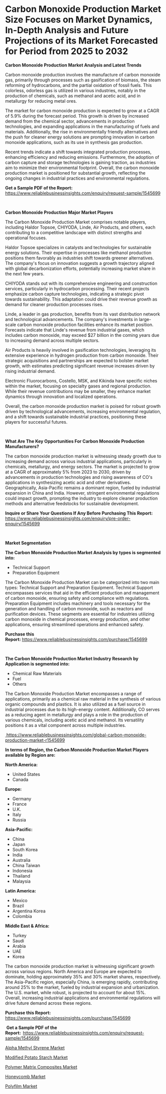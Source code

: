 <p><h1>Carbon Monoxide Production Market Size Focuses on Market Dynamics, In-Depth Analysis and Future Projections of its Market Forecasted for Period from 2025 to 2032</h1></p><p><strong>Carbon Monoxide Production Market Analysis and Latest Trends</strong></p>
<p><p>Carbon monoxide production involves the manufacture of carbon monoxide gas, primarily through processes such as gasification of biomass, the steam reforming of hydrocarbons, and the partial oxidation of fossil fuels. This colorless, odorless gas is utilized in various industries, notably in the production of chemicals, such as methanol and acetic acid, and in metallurgy for reducing metal ores.</p><p>The market for carbon monoxide production is expected to grow at a CAGR of 5.9% during the forecast period. This growth is driven by increased demand from the chemical sector, advancements in production technologies, and expanding applications in the manufacturing of fuels and materials. Additionally, the rise in environmentally friendly alternatives and the push for cleaner energy solutions are prompting innovation in carbon monoxide applications, such as its use in synthesis gas production.</p><p>Recent trends indicate a shift towards integrated production processes, enhancing efficiency and reducing emissions. Furthermore, the adoption of carbon capture and storage technologies is gaining traction, as industries aim to minimize their environmental footprint. Overall, the carbon monoxide production market is positioned for substantial growth, reflecting the ongoing changes in industrial practices and environmental regulations.</p></p>
<p><strong>Get a Sample PDF of the Report:&nbsp;</strong> <a href="https://www.reliablebusinessinsights.com/enquiry/request-sample/1545699?utm_campaign=1119&utm_medium=2&utm_source=Github&utm_content=ia&utm_term=31032025&utm_id=carbon-monoxide-production">https://www.reliablebusinessinsights.com/enquiry/request-sample/1545699</a></p>
<p>&nbsp;</p>
<p><strong>Carbon Monoxide Production Major Market Players</strong></p>
<p><p>The Carbon Monoxide Production Market comprises notable players, including Haldor Topsoe, CHIYODA, Linde, Air Products, and others, each contributing to a competitive landscape with distinct strengths and operational focuses.</p><p>Haldor Topsoe specializes in catalysts and technologies for sustainable energy solutions. Their expertise in processes like methanol production positions them favorably as industries shift towards greener alternatives. The company's focus on innovation suggests a growth trajectory aligned with global decarbonization efforts, potentially increasing market share in the next few years.</p><p>CHIYODA stands out with its comprehensive engineering and construction services, particularly in hydrocarbon processing. Their recent projects emphasize carbon capture technologies, indicating a strategic pivot towards sustainability. This adaptation could drive their revenue growth as demand for cleaner production processes rises.</p><p>Linde, a leader in gas production, benefits from its vast distribution network and technological advancements. The company's investments in large-scale carbon monoxide production facilities enhance its market position. Forecasts indicate that Linde's revenue from industrial gases, which includes carbon monoxide, may exceed $27 billion in the coming years due to increasing demand across multiple sectors.</p><p>Air Products is heavily involved in gasification technologies, leveraging its extensive experience in hydrogen production from carbon monoxide. Their strategic acquisitions and partnerships are expected to bolster market growth, with estimates predicting significant revenue increases driven by rising industrial demand.</p><p>Electronic Fluorocarbons, Costello, MSK, and Kikinda have specific niches within the market, focusing on specialty gases and regional production. While their revenue contributions may be smaller, they enhance market dynamics through innovation and localized operations.</p><p>Overall, the carbon monoxide production market is poised for robust growth driven by technological advancements, increasing environmental regulation, and a shift towards sustainable industrial practices, positioning these players for successful futures.</p></p>
<p>&nbsp;</p>
<p><strong>What Are The Key Opportunities For Carbon Monoxide Production Manufacturers?</strong></p>
<p><p>The carbon monoxide production market is witnessing steady growth due to increasing demand across various industrial applications, particularly in chemicals, metallurgy, and energy sectors. The market is projected to grow at a CAGR of approximately 5% from 2023 to 2030, driven by advancements in production technologies and rising awareness of CO's applications in synthesizing acetic acid and other derivatives. Geographically, Asia-Pacific remains a dominant region, fueled by industrial expansion in China and India. However, stringent environmental regulations could impact growth, prompting the industry to explore cleaner production methods and alternative feedstocks for sustainable development.</p></p>
<p><strong>Inquire or Share Your Questions If Any Before Purchasing This Report:</strong> <a href="https://www.reliablebusinessinsights.com/enquiry/pre-order-enquiry/1545699?utm_campaign=1119&utm_medium=2&utm_source=Github&utm_content=ia&utm_term=31032025&utm_id=carbon-monoxide-production">https://www.reliablebusinessinsights.com/enquiry/pre-order-enquiry/1545699</a></p>
<p>&nbsp;</p>
<p><strong>Market Segmentation</strong></p>
<p><strong>The Carbon Monoxide Production Market Analysis by types is segmented into:</strong></p>
<p><ul><li>Technical Support</li><li>Preparation Equipment</li></ul></p>
<p><p>The Carbon Monoxide Production Market can be categorized into two main types: Technical Support and Preparation Equipment. Technical Support encompasses services that aid in the efficient production and management of carbon monoxide, ensuring safety and compliance with regulations. Preparation Equipment includes machinery and tools necessary for the generation and handling of carbon monoxide, such as reactors and purification devices. These segments are essential for industries utilizing carbon monoxide in chemical processes, energy production, and other applications, ensuring streamlined operations and enhanced safety.</p></p>
<p><strong>Purchase this Report:&nbsp;</strong><a href="https://www.reliablebusinessinsights.com/purchase/1545699?utm_campaign=1119&utm_medium=2&utm_source=Github&utm_content=ia&utm_term=31032025&utm_id=carbon-monoxide-production">https://www.reliablebusinessinsights.com/purchase/1545699</a></p>
<p>&nbsp;</p>
<p><strong>The Carbon Monoxide Production Market Industry Research by Application is segmented into:</strong></p>
<p><ul><li>Chemical Raw Materials</li><li>Fuel</li><li>Others</li></ul></p>
<p><p>The Carbon Monoxide Production Market encompasses a range of applications, primarily as a chemical raw material in the synthesis of various organic compounds and plastics. It is also utilized as a fuel source in industrial processes due to its high-energy content. Additionally, CO serves as a reducing agent in metallurgy and plays a role in the production of various chemicals, including acetic acid and methanol. Its versatility positions it as a vital component across multiple industries.</p></p>
<p><a href="https://www.reliablebusinessinsights.com/global-carbon-monoxide-production-market-r1545699?utm_campaign=1119&utm_medium=2&utm_source=Github&utm_content=ia&utm_term=31032025&utm_id=carbon-monoxide-production">&nbsp;https://www.reliablebusinessinsights.com/global-carbon-monoxide-production-market-r1545699</a></p>
<p><strong>In terms of Region, the Carbon Monoxide Production Market Players available by Region are:</strong></p>
<p>
    <p> <strong> North America: </strong>
        <ul>
            <li>United States</li>
            <li>Canada</li>
        </ul>
        </p> 
    <p> <strong> Europe: </strong>
        <ul>
            <li>Germany</li>
            <li>France</li>
            <li>U.K.</li>
            <li>Italy</li>
            <li>Russia</li>
        </ul>
        </p> 
    <p> <strong> Asia-Pacific: </strong>
        <ul>
            <li>China</li>
            <li>Japan</li>
            <li>South Korea</li>
            <li>India</li>
            <li>Australia</li>
            <li>China Taiwan</li>
            <li>Indonesia</li>
            <li>Thailand</li>
            <li>Malaysia</li>
        </ul>
        </p> 
    <p> <strong> Latin America: </strong>
        <ul>
            <li>Mexico</li>
            <li>Brazil</li>
            <li>Argentina Korea</li>
            <li>Colombia</li>
        </ul>
        </p> 
    <p> <strong> Middle East & Africa: </strong>
        <ul>
            <li>Turkey</li>
            <li>Saudi</li>
            <li>Arabia</li>
            <li>UAE</li>
            <li>Korea</li>
        </ul>
    </p>
    </p>
<p><p>The carbon monoxide production market is witnessing significant growth across various regions. North America and Europe are expected to dominate, holding approximately 35% and 30% market shares, respectively. The Asia-Pacific region, especially China, is emerging rapidly, contributing around 25% to the market, fueled by industrial expansion and urbanization. The U.S. market, while robust, is projected to account for about 15%. Overall, increasing industrial applications and environmental regulations will drive future demand across these regions.</p></p>
<p><strong>Purchase this Report: </strong><a href="https://www.reliablebusinessinsights.com/purchase/1545699?utm_campaign=1119&utm_medium=2&utm_source=Github&utm_content=ia&utm_term=31032025&utm_id=carbon-monoxide-production">https://www.reliablebusinessinsights.com/purchase/1545699</a></p>
<p>&nbsp;<strong>Get a Sample PDF of the Report:&nbsp;&nbsp;</strong><a href="https://www.reliablebusinessinsights.com/enquiry/request-sample/1545699?utm_campaign=1119&utm_medium=2&utm_source=Github&utm_content=ia&utm_term=31032025&utm_id=carbon-monoxide-production">https://www.reliablebusinessinsights.com/enquiry/request-sample/1545699</a></p>
<p><strong></strong></p>
<p><p><a href="https://github.com/tentandyik/Market-Research-Report-List-1/blob/main/alpha-methyl-styrene-market.md?utm_campaign=1119&utm_medium=2&utm_source=Github&utm_content=ia&utm_term=31032025&utm_id=carbon-monoxide-production">Alpha Methyl Styrene Market</a></p><p><a href="https://github.com/mismannely/Market-Research-Report-List-1/blob/main/modified-potato-starch-market.md?utm_campaign=1119&utm_medium=2&utm_source=Github&utm_content=ia&utm_term=31032025&utm_id=carbon-monoxide-production">Modified Potato Starch Market</a></p><p><a href="https://github.com/biandnikelrs/Market-Research-Report-List-1/blob/main/polymer-matrix-composites-market.md?utm_campaign=1119&utm_medium=2&utm_source=Github&utm_content=ia&utm_term=31032025&utm_id=carbon-monoxide-production">Polymer Matrix Composites Market</a></p><p><a href="https://github.com/myongfranzcs/Market-Research-Report-List-1/blob/main/honeycomb-market.md?utm_campaign=1119&utm_medium=2&utm_source=Github&utm_content=ia&utm_term=31032025&utm_id=carbon-monoxide-production">Honeycomb Market</a></p><p><a href="https://github.com/lonanweaseh4/Market-Research-Report-List-1/blob/main/polyfilm-market.md?utm_campaign=1119&utm_medium=2&utm_source=Github&utm_content=ia&utm_term=31032025&utm_id=carbon-monoxide-production">Polyfilm Market</a></p></p>